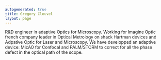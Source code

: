 ```yaml
---
autogenerated: true
title: Gregory Clouvel
layout: page
---
```


R\&D engineer in adaptive Optics for Microscopy. Working for Imagine
Optic french company leader in Optical Metrology on shack Hartman
devices and Adpative Optic for Laser and Microscopy. We have developped
an adaptive device: MicAO for Confocal and PALM/STORM to correct for all
the phase defect in the optical path of the scope.
